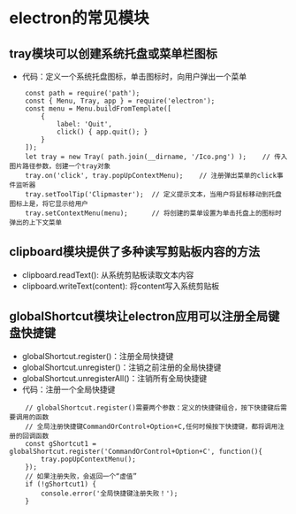 # electron的常见模块
## tray模块可以创建系统托盘或菜单栏图标
+ 代码：定义一个系统托盘图标，单击图标时，向用户弹出一个菜单
``` 定义一个系统托盘图标，单击图标时，向用户弹出一个菜单
    const path = require('path');
    const { Menu, Tray, app } = require('electron');
    const menu = Menu.buildFromTemplate([
        {
            label: 'Quit',
            click() { app.quit(); }
        }
    ]);
    let tray = new Tray( path.join(__dirname, '/Ico.png') );    // 传入图片路径参数，创建一个tray对象
    tray.on('click', tray.popUpContextMenu);    // 注册弹出菜单的click事件监听器
    tray.setToolTip('Clipmaster');  // 定义提示文本，当用户将鼠标移动到托盘图标上是，将它显示给用户
    tray.setContextMenu(menu);      // 将创建的菜单设置为单击托盘上的图标时弹出的上下文菜单
```
## clipboard模块提供了多种读写剪贴板内容的方法
+ clipboard.readText(): 从系统剪贴板读取文本内容
+ clipboard.writeText(content): 将content写入系统剪贴板 
## globalShortcut模块让electron应用可以注册全局键盘快捷键
+ globalShortcut.register()：注册全局快捷键
+ globalShortcut.unregister()：注销之前注册的全局快捷键
+ globalShortcut.unregisterAll()：注销所有全局快捷键
+ 代码：注册一个全局快捷键
``` 注册一个全局快捷键
    // globalShortcut.register()需要两个参数：定义的快捷键组合，按下快捷键后需要调用的函数
    // 全局注册快捷键CommandOrControl+Option+C,任何时候按下快捷键，都将调用注册的回调函数
    const gShortcut1 = globalShortcut.register('CommandOrControl+Option+C', function(){
        tray.popUpContextMenu();
    });
    // 如果注册失败，会返回一个“虚值”
    if (!gShortcut1) {
        console.error('全局快捷键注册失败！');
    }
```